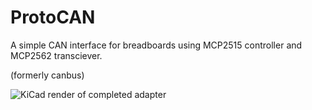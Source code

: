 # ProtoCAN
A simple CAN interface for breadboards using MCP2515 controller and MCP2562 transciever.

(formerly canbus)

![KiCad render of completed adapter](https://raw.githubusercontent.com/zhoob2004/canbus/master/canbus.png)
